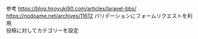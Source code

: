 参考
https://blog.hiroyuki90.com/articles/laravel-bbs/  
https://nodoame.net/archives/11612
バリデーションにフォームリクエストを利用  
投稿に対してカテゴリーを設定